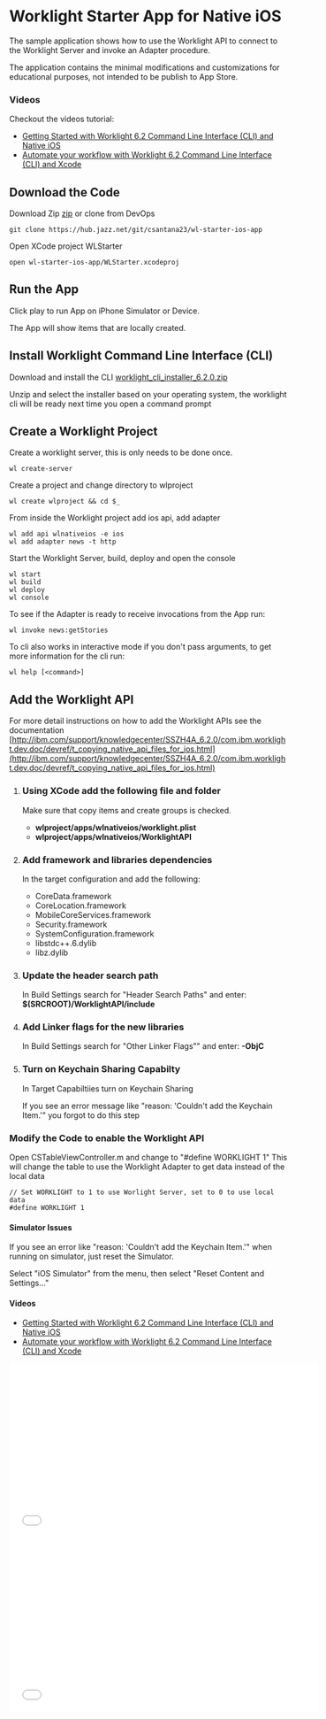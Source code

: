 # Worklight Starter App for Native iOS

The sample application shows how to use the Worklight API to connect to the Worklight Server and invoke an Adapter procedure.

The application contains the minimal modifications and customizations for educational purposes, not intended to be publish to App Store.

### Videos
Checkout the videos tutorial:

- [Getting Started with Worklight 6.2 Command Line Interface (CLI) and Native iOS](http://youtu.be/7y6K2ysHtRY)
- [Automate your workflow with Worklight 6.2 Command Line Interface (CLI) and Xcode](http://youtu.be/fJd38JfQpuE) 

## Download the Code

Download Zip [zip](https://github.com/csantanapr/wl-starter-ios-app/archive/master.zip) or clone from DevOps

	git clone https://hub.jazz.net/git/csantana23/wl-starter-ios-app


Open XCode project WLStarter
    
    open wl-starter-ios-app/WLStarter.xcodeproj


## Run the App 

Click play to run App on iPhone Simulator or Device. 

The App will show items that are locally created.

## Install Worklight Command Line Interface (CLI)
Download and install the CLI  [worklight_cli_installer_6.2.0.zip](http://public.dhe.ibm.com/ibmdl/export/pub/software/mobile-solutions/worklight/worklight_cli_installer_6.2.0.zip)

Unzip and select the installer based on your operating system, the worklight cli will be ready next time you open a command prompt


## Create a Worklight Project

Create a worklight server, this is only needs to be done once.
    
    wl create-server
    
Create a project and change directory to wlproject

    wl create wlproject && cd $_
    
From inside the Worklight project add ios api, add adapter

    wl add api wlnativeios -e ios
    wl add adapter news -t http

Start the Worklight Server, build, deploy and open the console
    
    wl start
    wl build
    wl deploy
    wl console

To see if the Adapter is ready to receive invocations from the App run:

    wl invoke news:getStories
    
To cli also works in interactive mode if you don't pass arguments, to get more information for the cli run:

    wl help [<command>]


## Add the Worklight API
For more detail instructions on how to add the Worklight APIs see the documentation [http://ibm.com/support/knowledgecenter/SSZH4A_6.2.0/com.ibm.worklight.dev.doc/devref/t_copying_native_api_files_for_ios.html](http://ibm.com/support/knowledgecenter/SSZH4A_6.2.0/com.ibm.worklight.dev.doc/devref/t_copying_native_api_files_for_ios.html)

1. ### Using XCode add the following file and folder
	Make sure that copy items and create groups is checked.

    - **wlproject/apps/wlnativeios/worklight.plist**
    - **wlproject/apps/wlnativeios/WorklightAPI**

2. ### Add framework and libraries dependencies
	In the target configuration and add the following:

	- CoreData.framework
	- CoreLocation.framework
	- MobileCoreServices.framework
	- Security.framework
	- SystemConfiguration.framework
	- libstdc++.6.dylib
	- libz.dylib

3. ### Update the header search path
	In Build Settings search for "Header Search Paths" and enter: **$(SRCROOT)/WorklightAPI/include**

4. ### Add Linker flags for the new libraries
	In Build Settings  search for "Other Linker Flags"" and enter: **-ObjC**

5. ### Turn on Keychain Sharing Capabilty
	In Target Capabiltiies turn on Keychain Sharing

	If you see an error message like "reason: 'Couldn't add the Keychain Item.'" you forgot to do this step

### Modify the Code to enable the Worklight API
Open CSTableViewController.m and change to "#define WORKLIGHT 1"
This will change the table to use the Worklight Adapter to get data instead of the local data

    // Set WORKLIGHT to 1 to use Worlight Server, set to 0 to use local data
    #define WORKLIGHT 1

#### Simulator Issues
If you see an error like "reason: 'Couldn't add the Keychain Item.'" when running on simulator, just reset the Simulator. 

Select "iOS Simulator" from the menu, then select "Reset Content and Settings..."

#### Videos
- [Getting Started with Worklight 6.2 Command Line Interface (CLI) and Native iOS](http://youtu.be/7y6K2ysHtRY)
- [Automate your workflow with Worklight 6.2 Command Line Interface (CLI) and Xcode](http://youtu.be/fJd38JfQpuE) 
<iframe width="560" height="315" src="//www.youtube.com/embed/7y6K2ysHtRY" frameborder="0" allowfullscreen></iframe>

<iframe width="560" height="315" src="//www.youtube.com/embed/fJd38JfQpuE" frameborder="0" allowfullscreen></iframe>






